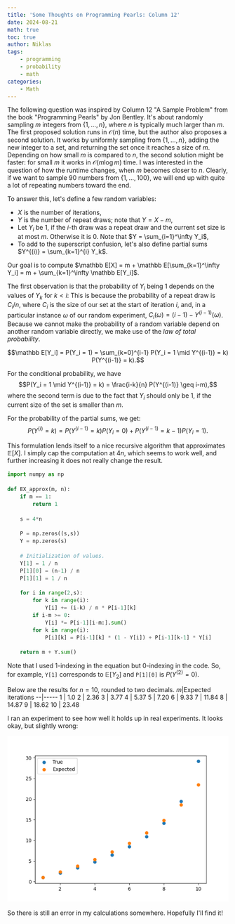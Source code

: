 ```yaml
---
title: 'Some Thoughts on Programming Pearls: Column 12'
date: 2024-08-21
math: true
toc: true
author: Niklas
tags:
    - programming
    - probability
    - math
categories:
    - Math
---
```


The following question was inspired by Column 12 "A Sample Problem" from the book "Programming Pearls" by Jon Bentley. It's about randomly sampling $m$ integers from $\{1,\dots,n\}$, where $n$ is typically much larger than $m$. The first proposed solution runs in $\mathcal O(n)$ time, but the author also proposes a second solution. It works by uniformly sampling from $\{1,\dots,n\}$, adding the new integer to a set, and returning the set once it reaches a size of $m$.
Depending on how small $m$ is compared to $n$, the second solution might be faster: for small $m$ it works in $\mathcal O(m \log m)$ time. I was interested in the question of how the runtime changes, when $m$ becomes closer to $n$. Clearly, if we want to sample $90$ numbers from $\{1,\dots,100\}$, we will end up with quite a lot of repeating numbers toward the end.

To answer this, let's define a few random variables:
* $X$ is the number of iterations,
* $Y$ is the number of repeat draws; note that $Y = X - m$,
* Let $Y_i$ be $1$, if the $i$-th draw was a repeat draw and the current set size is at most $m$. Otherwise it is $0$. Note that $Y = \sum_{i=1}^\infty Y_i$,
* To add to the superscript confusion, let's also define partial sums $Y^{(i)} = \sum_{k=1}^{i} Y_k$.

Our goal is to compute $\mathbb E[X] = m + \mathbb E[\sum_{k=1}^\infty Y_i] = m + \sum_{k=1}^\infty \mathbb E[Y_i]$.

The first observation is that the probability of $Y_i$ being $1$ depends on the values of $Y_k$ for $k < i$: This is because the probability of a repeat draw is $C_i/n$, where $C_i$ is the size of our set at the start of iteration $i$, and, in a particular instance $\omega$ of our random experiment, $C_i(\omega) = (i-1)-Y^{(i-1)}(\omega)$. Because we cannot make the probability of a random variable depend on another random variable directly, we make use of the *law of total probability*.

$$\mathbb E[Y_i] = P(Y_i = 1) = \sum_{k=0}^{i-1} P(Y_i = 1 \mid Y^{(i-1)} = k) P(Y^{(i-1)} = k).$$

For the conditional probability, we have
$$P(Y_i = 1 \mid Y^{(i-1)} = k) = \frac{i-k}{n} P(Y^{(i-1)} \geq i-m),$$
where the second term is due to the fact that $Y_i$ should only be $1$, if the current size of the set is smaller than $m$.

For the probability of the partial sums, we get:
$$P(Y^{(i)} = k) = P(Y^{(i-1)} = k) P(Y_i = 0) + P(Y^{(i-1)} = k-1) P(Y_i = 1).$$

This formulation lends itself to a nice recursive algorithm that approximates $\mathbb E[X]$. I simply cap the computation at $4n$, which seems to work well, and further increasing it does not really change the result.

```python
import numpy as np

def EX_approx(m, n):
    if m == 1:
        return 1

    s = 4*n
    
    P = np.zeros((s,s))
    Y = np.zeros(s)

    # Initialization of values.
    Y[1] = 1 / n
    P[1][0] = (n-1) / n
    P[1][1] = 1 / n

    for i in range(2,s):
        for k in range(i):
            Y[i] += (i-k) / n * P[i-1][k]
        if i-m >= 0:
            Y[i] *= P[i-1][i-m:].sum()
        for k in range(i):
            P[i][k] = P[i-1][k] * (1 - Y[i]) + P[i-1][k-1] * Y[i]
    
    return m + Y.sum()
```

Note that I used 1-indexing in the equation but 0-indexing in the code. So, for example, `Y[1]` corresponds to $\mathbb E[Y_2]$ and `P[1][0]` is $P(Y^{(2)} = 0)$.

Below are the results for $n = 10$, rounded to two decimals.
$m$|Expected iterations
--|-----
1 | 1.0
2 | 2.36
3 | 3.77
4 | 5.37
5 | 7.20
6 | 9.33
7 | 11.84
8 | 14.87
9 | 18.62
10 | 23.48

I ran an experiment to see how well it holds up in real experiments. It looks okay, but slightly wrong:

![](plot.png)

So there is still an error in my calculations somewhere. Hopefully I'll find it!